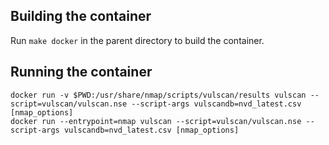 ## Building the container  
Run `make docker` in the parent directory to build the container.

## Running the container
`docker run -v $PWD:/usr/share/nmap/scripts/vulscan/results vulscan --script=vulscan/vulscan.nse --script-args vulscandb=nvd_latest.csv [nmap_options]`  
`docker run --entrypoint=nmap vulscan --script=vulscan/vulscan.nse --script-args vulscandb=nvd_latest.csv [nmap_options]`  
